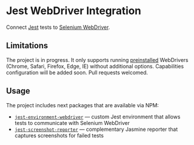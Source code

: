 # Jest WebDriver Integration

Connect [Jest](http://facebook.github.io/jest/) tests to [Selenium WebDriver](http://www.seleniumhq.org/projects/webdriver/).

## Limitations

The project is in progress. It only supports running [preinstalled](https://github.com/SeleniumHQ/selenium/tree/master/javascript/node/selenium-webdriver#installation) WebDrivers (Chrome, Safari, Firefox, Edge, IE) without additional options. Capabilities configuration will be added soon. Pull requests welcomed.

## Usage

The project includes next packages that are available via NPM:

 * [`jest-environment-webdriver`](./packages/jest-environment-webdriver) — custom Jest environment that allows tests to communicate with Selenium WebDriver
 * [`jest-screenshot-reporter`](./packages/jest-screenshot-reporter) — complementary Jasmine reporter that captures screenshots for failed tests

